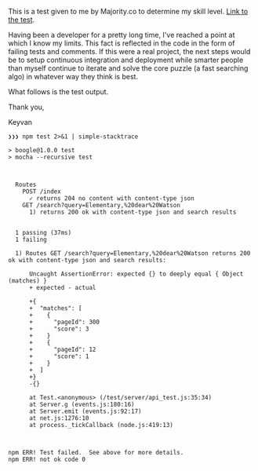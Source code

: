 This is a test given to me by Majority.co to determine my skill level. [Link to the test](https://docs.google.com/document/d/1gYlBsmrzLOd08OJuifO5UwOePKoEhwvBf3ppLPV_AbU/edit).

Having been a developer for a pretty long time, I've reached a point at which I know my limits.
This fact is reflected in the code in the form of failing tests and comments.
If this were a real project, the next steps would be to setup continuous integration and deployment while smarter people than myself continue to iterate and solve the core puzzle (a fast searching algo) in whatever way they think is best.

What follows is the test output.

Thank you,

Keyvan

```
❯❯❯ npm test 2>&1 | simple-stacktrace

> boogle@1.0.0 test
> mocha --recursive test



  Routes
    POST /index
      ✓ returns 204 no content with content-type json
    GET /search?query=Elementary,%20dear%20Watson
      1) returns 200 ok with content-type json and search results


  1 passing (37ms)
  1 failing

  1) Routes GET /search?query=Elementary,%20dear%20Watson returns 200 ok with content-type json and search results:

      Uncaught AssertionError: expected {} to deeply equal { Object (matches) }
      + expected - actual

      +{
      +  "matches": [
      +    {
      +      "pageId": 300
      +      "score": 3
      +    }
      +    {
      +      "pageId": 12
      +      "score": 1
      +    }
      +  ]
      +}
      -{}

      at Test.<anonymous> (/test/server/api_test.js:35:34)
      at Server.g (events.js:180:16)
      at Server.emit (events.js:92:17)
      at net.js:1276:10
      at process._tickCallback (node.js:419:13)



npm ERR! Test failed.  See above for more details.
npm ERR! not ok code 0
```
